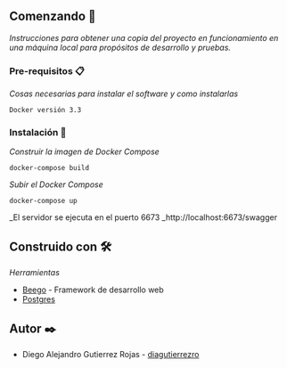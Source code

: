 ## Comenzando 🚀

_Instrucciones para obtener una copia del proyecto en funcionamiento en una máquina local para propósitos de desarrollo y pruebas._


### Pre-requisitos 📋

_Cosas necesarias para instalar el software y como instalarlas_

```
Docker versión 3.3
```

### Instalación 🔧

_Construir la imagen de Docker Compose_

```
docker-compose build
```

_Subir el Docker Compose_

```
docker-compose up
```

_El servidor se ejecuta en el puerto 6673
_http://localhost:6673/swagger

## Construido con 🛠️

_Herramientas_

* [Beego](https://beego.me/) - Framework de desarrollo web
* [Postgres](https://www.postgresql.org/)

## Autor ✒️

* Diego Alejandro Gutierrez Rojas - [diagutierrezro](https://github.com/diagutierrezro)
